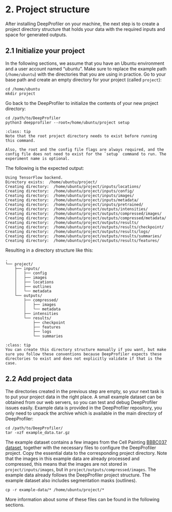 # 2. Project structure

After installing DeepProfiler on your machine, the next step is to create a project directory structure that holds your 
data with the required inputs and space for generated outputs.


## **2.1 Initialize your project**

In the following sections, we assume that you have an Ubuntu environment and a user account named “ubuntu”. Make sure to
replace the example path (`/home/ubuntu`) with the directories that you are using in practice. Go to your base path and 
create an empty directory for your project (called `project`):


```
cd /home/ubuntu
mkdir project
```


Go back to the DeepProfiler to initialize the contents of your new project directory:


```
cd /path/to/DeepProfiler
python3 deepprofiler --root=/home/ubuntu/project setup
```

```{admonition} Note
:class: tip
Note that the root project directory needs to exist before running this command.

Also, the root and the config file flags are always required, and the config file does not need to exist for the `setup` command to run. The experiment name is optional.
```


The following is the expected output:


```
Using TensorFlow backend.
Directory exists:  /home/ubuntu/project/
Creating directory:  /home/ubuntu/project/inputs/locations/
Creating directory:  /home/ubuntu/project/inputs/config/
Creating directory:  /home/ubuntu/project/inputs/images/
Creating directory:  /home/ubuntu/project/inputs/metadata/
Creating directory:  /home/ubuntu/project/inputs/pretrained/
Creating directory:  /home/ubuntu/project/outputs/intensities/
Creating directory:  /home/ubuntu/project/outputs/compressed/images/
Creating directory:  /home/ubuntu/project/outputs/compressed/metadata/
Creating directory:  /home/ubuntu/project/outputs/results/
Creating directory:  /home/ubuntu/project/outputs/results/checkpoint/
Creating directory:  /home/ubuntu/project/outputs/results/logs/
Creating directory:  /home/ubuntu/project/outputs/results/summaries/
Creating directory:  /home/ubuntu/project/outputs/results/features/
```


Resulting in a directory structure like this:
```
.
└── project/
    ├── inputs/
    │   ├── config
    │   ├── images
    │   ├── locations
    │   ├── outlines
    │   └── metadata
    └── outputs/
        ├── compressed/
        │   ├── images
        │   └── metadata
        ├── intensities
        └── results/
            ├── checkpoint
            ├── features
            ├── logs
            └── summaries
 ```

```{admonition} Note
:class: tip
You can create this directory structure manually if you want, but make sure you follow these conventions because DeepProfiler expects these directories to exist and does not explicitly validate if that is the case.
```



## **2.2 Add project data**

The directories created in the previous step are empty, so your next task is to put your project data in the right place.
A small example dataset can be obtained from our web servers, so you can test and debug DeepProfiler issues easily. 
Example data is provided in the DeepProfiler repository, you only need to unpack the archive which is available in the 
main directory of DeepProfiler:

```
cd /path/to/DeepProfiler/
tar -xzf example_data.tar.gz
```

The example dataset contains a few images from the Cell Painting [BBBC037 dataset](https://bbbc.broadinstitute.org/BBBC037),
together with the necessary files to configure the DeepProfiler project. Copy the essential data to the corresponding 
project directory. Note that the images in this example data are already processed and compressed, this means that the 
images are not stored in `project/inputs/images`, but in `project/outputs/compressed/images`. The example data already 
follows the DeepProfiler project structure. The example dataset also includes segmentation masks (outlines).

```
cp -r example-data/* /home/ubuntu/project/*
```

More information about some of these files can be found in the following sections.
